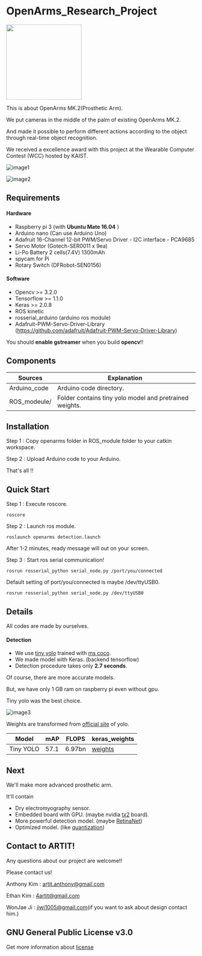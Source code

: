 # OpenArms_Research_Project

<img src="./images/LOGO_openarms.png" width="200" height="200" />

This is about OpenArms MK.2(Prosthetic Arm).

We put cameras in the middle of the palm of existing OpenArms MK.2.

And made it possible to perform different actions according to the object through real-time object recognition.

We received a excellence award with this project at the Wearable Computer Contest (WCC) hosted by KAIST.

![image1](./images/2017-10-19-08-00-10.jpg)

![image2](./images/2017-10-19-08-00-33.jpg)

## Requirements
#### Hardware
* Raspberry pi 3  (with **Ubuntu Mate 16.04** )
* Arduino nano  (Can use Arduino Uno)
* Adafruit 16-Channel 12-bit PWM/Servo Driver - I2C interface - PCA9685
* Servo Motor (Gotech-SER0011 x 9ea)
* Li-Po Battery 2 cells(7.4V) 1300mAh
* spycam for Pi
* Rotary Switch (DFRobot-SEN0156)

#### Software
* Opencv >= 3.2.0 
* Tensorflow >= 1.1.0
* Keras >= 2.0.8
* ROS kinetic
* rosserial_arduino (arduino ros module)
* Adafruit-PWM-Servo-Driver-Library (<https://github.com/adafruit/Adafruit-PWM-Servo-Driver-Library>)

You should **enable gstreamer** when you build **opencv**!!

## Components
| Sources               |  Explanation                                            |
|-----------------------|---------------------------------------------------------|
| Arduino_code          | Arduino code directory.                                 |
| ROS_modeule/          | Folder contains tiny yolo model and pretrained weights. |

## Installation
Step 1 : Copy openarms folder in ROS_module folder to your catkin workspace.

Step 2 : Upload Arduino code to your Arduino.

That's all !!

## Quick Start
Step 1 : Execute roscore.
```
roscore
```
Step 2 : Launch ros module.
```
roslaunch openarms detection.launch
```
After 1-2 minutes, ready message will out on your screen.

Step 3 : Start ros serial communication!
```
rosrun rosserial_python serial_node.py /port/you/connected
```
Default setting of port/you/connected is maybe /dev/ttyUSB0.
```
rosrun rosserial_python serial_node.py /dev/ttyUSB0
```

## Details
All codes are made by ourselves.

#### Detection
* We use [tiny yolo](https://pjreddie.com/darknet/yolo/) trained with [ms coco](https://pjreddie.com/darknet/yolo/).
* We made model with Keras. (backend tensorflow)
* Detection procedure takes only **2.7 seconds**. 
 
Of course, there are more accurate models. 

But, we have only 1 GB ram on raspberry pi even without gpu.

Tiny yolo was the best choice.

![image3](./images/yolo_output.png)

Weights are transformed from [official site](https://pjreddie.com/darknet/yolo/) of yolo.

| Model     | mAP  | FLOPS  | keras_weights |
|-----------|------|--------|-----------------|
| Tiny YOLO | 57.1 | 6.97bn | [weights](./ROS_module/openarms/src/model_data/yolo-coco.h5)

## Next
We'll make more advanced prosthetic arm.

It'll contain 
* Dry electromyography sensor. 
* Embedded board with GPU. (maybe nvidia [tx2](https://developer.nvidia.com/embedded/buy/jetson-tx2) board).
* More powerful detection model. (maybe [RetinaNet](https://arxiv.org/abs/1708.02002))
* Optimized model. (like [quantization](https://www.tensorflow.org/performance/quantization))

## Contact to ARTIT!
Any questions about our project are welcome!!

Please contact us!

Anthony Kim : artit.anthony@gmail.com

Ethan Kim : 4artit@gmail.com

WonJae Ji : jiwi1005@gmail.com(if you want to ask about design contact him.)



## GNU General Public License v3.0
Get more information about [license](https://github.com/ARTITLABS/OpenArms_Research_Project/blob/master/LICENSE)
